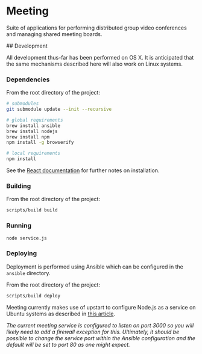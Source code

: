 # Meeting

Suite of applications for performing distributed group video conferences and managing shared meeting boards.

## Development

All development thus-far has been performed on OS X. It is anticipated that the same mechanisms described here will also work on Linux systems.

### Dependencies

From the root directory of the project:

```bash
# submodules
git submodule update --init --recursive

# global requirements
brew install ansible
brew install nodejs
brew install npm
npm install -g browserify

# local requirements
npm install
```

See the [React documentation](http://facebook.github.io/react/docs/getting-started.html#using-react-from-npm) for further notes on installation.

### Building

From the root directory of the project:

```bash
scripts/build build
```

### Running

```bash
node service.js
```

### Deploying

Deployment is performed using Ansible which can be configured in the `ansible` directory.

From the root directory of the project:

```bash
scripts/build deploy
```

Meeting currently makes use of upstart to configure Node.js as a service on Ubuntu systems as described in [this article](http://kvz.io/blog/2009/12/15/run-nodejs-as-a-service-on-ubuntu-karmic/).

_The current meeting service is configured to listen on port 3000 so you will likely need to add a firewall exception for this. Ultimately, it should be possible to change the service port within the Ansible configuration and the default will be set to port 80 as one might expect._

